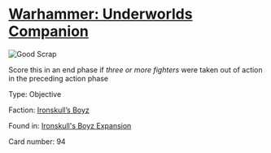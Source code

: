 # [Warhammer: Underworlds Companion](https://guidokessels.github.io/wh-underworlds)

  

![Good Scrap](https://warhammerunderworlds.com/wp-content/uploads/sites/6/2017/12/094_ENG-Good-Scrap.png)

Score this in an end phase if <i>three or more fighters</i> were taken out of action in the preceding action phase

Type: Objective

Faction: [Ironskull’s Boyz](https://guidokessels.github.io/wh-underworlds/factions/ironskulls-boyz.md)

Found in: [Ironskull's Boyz Expansion](https://guidokessels.github.io/wh-underworlds/locations/ironskulls-boyz-expansion.md)

Card number: 94

